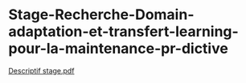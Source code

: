 # Stage-Recherche-Domain-adaptation-et-transfert-learning-pour-la-maintenance-pr-dictive
[Descriptif stage.pdf](https://github.com/HenneGalile/Stage-Recherche-Domain-adaptation-et-transfert-learning-pour-la-maintenance-pr-dictive/files/9684533/Descriptif.stage.pdf)

